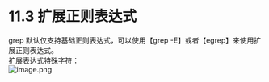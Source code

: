 # 11.3 扩展正则表达式

grep 默认仅支持基础正则表达式，可以使用【grep -E】或者【egrep】来使用扩展正则表达式。<br />扩展表达式特殊字符：<br />![image.png](https://cdn.nlark.com/yuque/0/2022/png/12735713/1665327741101-86ab2d7d-5853-458c-899b-f9f6aab48274.png#clientId=u85a10865-2a06-4&crop=0&crop=0&crop=1&crop=1&from=paste&height=655&id=uf5111230&margin=%5Bobject%20Object%5D&name=image.png&originHeight=1310&originWidth=2044&originalType=binary&ratio=1&rotation=0&showTitle=false&size=854633&status=done&style=none&taskId=uc0f43ebb-3d13-4c55-8ae9-b039531282f&title=&width=1022)
